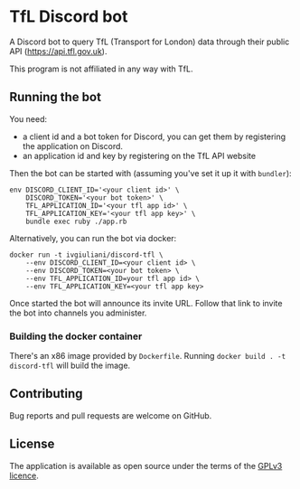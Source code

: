 # TfL Discord bot

A Discord bot to query TfL (Transport for London) data through their
public API (https://api.tfl.gov.uk).

This program is not affiliated in any way with TfL.

## Running the bot

You need:

* a client id and a bot token for Discord, you can get them by
  registering the application on Discord.
* an application id and key by registering on the TfL API website

Then the bot can be started with (assuming you've set it up it with `bundler`):

    env DISCORD_CLIENT_ID='<your client id>' \
        DISCORD_TOKEN='<your bot token>' \
        TFL_APPLICATION_ID='<your tfl app id>' \
        TFL_APPLICATION_KEY='<your tfl app key>' \
        bundle exec ruby ./app.rb

Alternatively, you can run the bot via docker:

    docker run -t ivgiuliani/discord-tfl \
        --env DISCORD_CLIENT_ID=<your client id> \
        --env DISCORD_TOKEN=<your bot token> \
        --env TFL_APPLICATION_ID=your tfl app id> \
        --env TFL_APPLICATION_KEY=<your tfl app key>

Once started the bot will announce its invite URL. Follow that link to invite
the bot into channels you administer.

### Building the docker container

There's an x86 image provided by `Dockerfile`. Running
`docker build . -t discord-tfl` will build the image.

## Contributing

Bug reports and pull requests are welcome on GitHub.

## License

The application is available as open source under the terms of the
[GPLv3 licence](http://opensource.org/licenses/GPL-3.0).
